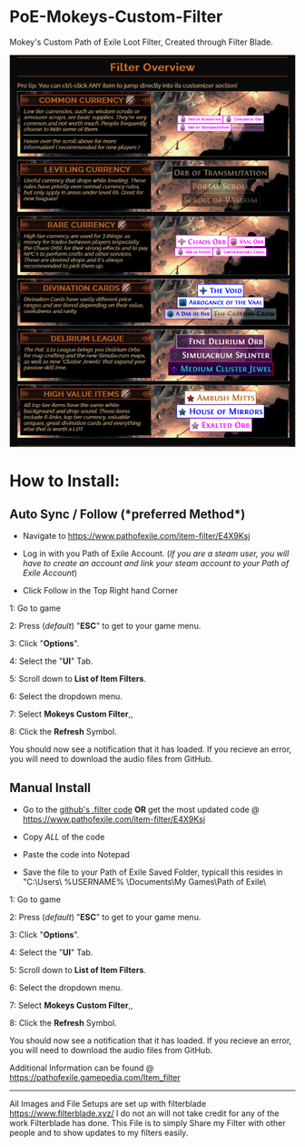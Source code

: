 # PoE-Mokeys-Custom-Filter
Mokey's Custom Path of Exile Loot Filter, Created through Filter Blade.

![](images/filterOverview.PNG)
<h1>How to Install:</h1>

<h2>Auto Sync / Follow  (*preferred Method*) </h2>

* Navigate to https://www.pathofexile.com/item-filter/E4X9Ksj

* Log in with you Path of Exile Account. (*If you are a steam user, you will have to create an account and link your steam account to your Path of Exile Account*)

* Click Follow in the Top Right hand Corner

1: Go to game

2: Press (*default*) "**ESC**" to get to your game menu.

3: Click "**Options**".

4: Select the "**UI**" Tab.

5: Scroll down to **List of Item Filters**. 

6: Select the dropdown menu.

7: Select **Mokeys Custom Filter**,\, 

8: Click the **Refresh** Symbol.

You should now see a notification that it has loaded. If you recieve an error, you will need to download the audio files from GitHub.

<h2>Manual Install</h2>

* Go to the [github's .filter code](https://github.com/MokeyII/PoE-Mokeys-Custom-Filter/blob/master/MokeysCustomFilter.filter) **OR** get the most updated code @ https://www.pathofexile.com/item-filter/E4X9Ksj

* Copy _ALL_ of the code

* Paste the code into Notepad

* Save the file to your Path of Exile Saved Folder, typicall this resides in "C:\Users\ %USERNAME% \Documents\My Games\Path of Exile\

1: Go to game

2: Press (*default*) "**ESC**" to get to your game menu.

3: Click "**Options**".

4: Select the "**UI**" Tab.

5: Scroll down to **List of Item Filters**. 

6: Select the dropdown menu.

7: Select **Mokeys Custom Filter**,\, 

8: Click the **Refresh** Symbol.

You should now see a notification that it has loaded. If you recieve an error, you will need to download the audio files from GitHub.

Additional Information can be found @ https://pathofexile.gamepedia.com/Item_filter



---
All Images and File Setups are set up with filterblade https://www.filterblade.xyz/ I do not an will not take credit for any of the work Filterblade has done. This File is to simply Share my Filter with other people and to show updates to my filters easily.

